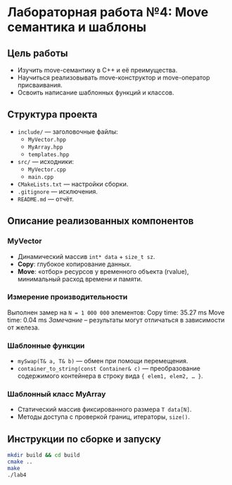 # Лабораторная работа №4: Move семантика и шаблоны

## Цель работы
- Изучить move-семантику в C++ и её преимущества.
- Научиться реализовывать move-конструктор и move-оператор присваивания.
- Освоить написание шаблонных функций и классов.

## Структура проекта
- `include/` — заголовочные файлы:
  - `MyVector.hpp`
  - `MyArray.hpp`
  - `templates.hpp`
- `src/` — исходники:
  - `MyVector.cpp`
  - `main.cpp`
- `CMakeLists.txt` — настройки сборки.
- `.gitignore` — исключения.
- `README.md` — отчёт.

## Описание реализованных компонентов

### MyVector
- Динамический массив `int* data` + `size_t sz`.
- **Copy**: глубокое копирование данных.
- **Move**: «отбор» ресурсов у временного объекта (rvalue), минимальный расход времени и памяти.

### Измерение производительности
Выполнен замер на `N = 1 000 000` элементов:
Copy time: 35.27 ms Move time: 0.04 ms
_Замечание_ – результаты могут отличаться в зависимости от железа.

### Шаблонные функции
- `mySwap(T& a, T& b)` — обмен при помощи перемещения.
- `container_to_string(const Container& c)` — преобразование содержимого контейнера в строку вида `{ elem1, elem2, … }`.

### Шаблонный класс MyArray
- Статический массив фиксированного размера `T data[N]`.
- Методы доступа с проверкой границ, итераторы, `size()`.

## Инструкции по сборке и запуску
```bash
mkdir build && cd build
cmake ..
make
./lab4
